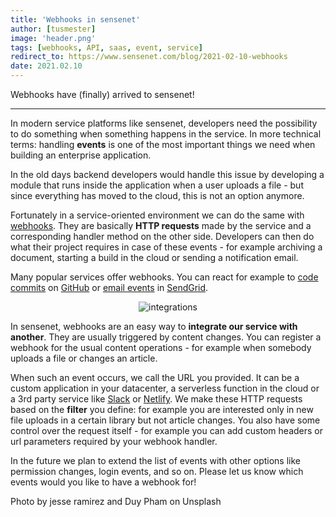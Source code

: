 ```yaml
---
title: 'Webhooks in sensenet'
author: [tusmester]
image: 'header.png'
tags: [webhooks, API, saas, event, service]
redirect_to: https://www.sensenet.com/blog/2021-02-10-webhooks
date: 2021.02.10
---
```


Webhooks have (finally) arrived to sensenet!

---

In modern service platforms like sensenet, developers need the possibility to do something when something happens in the service. In more technical terms: handling **events** is one of the most important things we need when building an enterprise application.

In the old days backend developers would handle this issue by developing a module that runs inside the application when a user uploads a file - but since everything has moved to the cloud, this is not an option anymore.

Fortunately in a service-oriented environment we can do the same with [webhooks](https://en.wikipedia.org/wiki/Webhook). They are basically **HTTP requests** made by the service and a corresponding handler method on the other side. Developers can then do what their project requires in case of these events - for example archiving a document, starting a build in the cloud or sending a notification email.

Many popular services offer webhooks. You can react for example to [code commits](https://docs.github.com/en/github/extending-github/about-webhooks) on [GitHub](https://github.com) or [email events](https://sendgrid.api-docs.io/v3.0/webhooks/retrieve-event-webhook-settings) in [SendGrid](https://sendgrid.com/).

<p align="center">
<img src="../../integrations.png" alt="integrations">
</p>

In sensenet, webhooks are an easy way to **integrate our service with another**. They are usually triggered by content changes. You can register a webhook for the usual content operations - for example when somebody uploads a file or changes an article.

When such an event occurs, we call the URL you provided. It can be a custom application in your datacenter, a serverless function in the cloud or a 3rd party service like [Slack](https://slack.com/intl/en-hu/) or [Netlify](https://www.netlify.com/). We make these HTTP requests based on the **filter** you define: for example you are interested only in new file uploads in a certain library but not article changes. You also have some control over the request itself - for example you can add custom headers or url parameters required by your webhook handler.

In the future we plan to extend the list of events with other options like permission changes, login events, and so on. Please let us know which events would you like to have a webhook for!

Photo by jesse ramirez and Duy Pham on Unsplash
